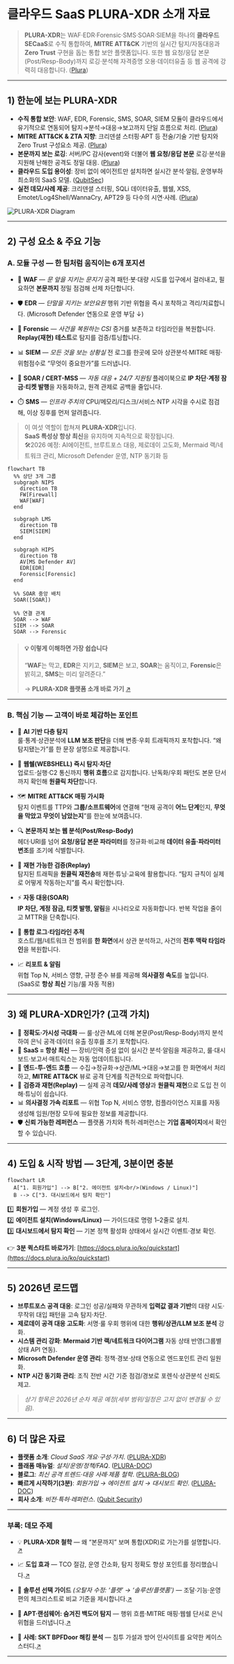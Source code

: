 # 클라우드 SaaS **PLURA-XDR** 소개 자료

> **PLURA-XDR**는 WAF·EDR·Forensic·SMS·SOAR·SIEM을 하나의 **클라우드 SECaaS**로 수직 통합하여, **MITRE ATT\&CK** 기반의 실시간 탐지/자동대응과 **Zero Trust** 구현을 돕는 통합 보안 플랫폼입니다. 또한 웹 요청/응답 본문(Post/Resp-Body)까지 로깅·분석해 자격증명 오용·데이터유출 등 웹 공격에 강력히 대응합니다. ([Plura][1])

---

## 1) 한눈에 보는 PLURA-XDR

* **수직 통합 보안**: WAF, EDR, Forensic, SMS, SOAR, SIEM 모듈이 클라우드에서 유기적으로 연동되어 탐지→분석→대응→보고까지 단일 흐름으로 처리. ([Plura][1])
* **MITRE ATT\&CK & ZTA 지향**: 크리덴셜 스터핑·APT 등 전술/기술 기반 탐지와 Zero Trust 구성요소 제공. ([Plura][1])
* **본문까지 보는 로깅**: 서버/PC 감사(event)와 더불어 **웹 요청/응답 본문** 로깅·분석을 지원해 난해한 공격도 정밀 대응. ([Plura][1])
* **클라우드 도입 용이성**: 장비 없이 에이전트만 설치하면 실시간 분석·알림, 운영부하 최소화의 SaaS 모델. ([QubitSec][2])
* **실전 데모/사례 제공**: 크리덴셜 스터핑, SQLi 데이터유출, 웹쉘, XSS, Emotet/Log4Shell/WannaCry, APT29 등 다수의 시연·사례. ([Plura][1])

![PLURA-XDR Diagram](https://xwaf.io/res/images/feature-1.png)

---

## 2) 구성 요소 & 주요 기능

### A. 모듈 구성 — 한 팀처럼 움직이는 6개 포지션

* 🧱 **WAF** — *문 앞을 지키는 문지기*
  공격 패턴·봇·대량 시도를 입구에서 걸러내고, 필요하면 **본문까지** 정밀 점검해 선제 차단합니다.

* 🛡️ **EDR** — *단말을 지키는 보안요원*
  행위 기반 위협을 즉시 포착하고 격리/치료합니다. (Microsoft Defender 연동으로 운영 부담 ↓)

* 🔎 **Forensic** — *사건을 복원하는 CSI*
  증거를 보존하고 타임라인을 복원합니다. **Replay(재현) 테스트**로 탐지를 검증/튜닝합니다.

* 📊 **SIEM** — *모든 것을 보는 상황실*
  전 로그를 한곳에 모아 상관분석·MITRE 매핑·위험점수로 “무엇이 중요한가”를 드러냅니다.

* 🤖 **SOAR / CERT-MSS** — *자동 대응 + 24/7 지원팀*
  플레이북으로 **IP 차단·계정 잠금·티켓 발행**을 자동화하고, 원격 관제로 공백을 줄입니다.

* ⏱️ **SMS** — *인프라 주치의*
  CPU/메모리/디스크/서비스·NTP 시각을 수시로 점검해, 이상 징후를 먼저 알려줍니다.

> 이 여섯 역할이 합쳐져 **PLURA-XDR**입니다.  
> **SaaS 특성상 항상 최신**을 유지하며 지속적으로 확장됩니다.  
> 🛠️2026 예정: AI에이전트, 브루트포스 대응, 제로데이 고도화, Mermaid 랙/네트워크 관리, Microsoft Defender 운영, NTP 동기화 등

```mermaid
flowchart TB
  %% 상단 3개 그룹
  subgraph NIPS
    direction TB
    FW[Firewall]
    WAF[WAF]
  end

  subgraph LMS
    direction TB
    SIEM[SIEM]
  end

  subgraph HIPS
    direction TB
    AV[MS Defender AV]
    EDR[EDR]
    Forensic[Forensic]
  end

  %% SOAR 중앙 배치
  SOAR([SOAR])

  %% 연결 관계
  SOAR --> WAF
  SIEM --> SOAR
  SOAR --> Forensic
```

> #### 💡 이렇게 이해하면 가장 쉽습니다
>
> “**WAF**는 막고, **EDR**은 지키고, **SIEM**은 보고, **SOAR**는 움직이고, **Forensic**은 밝히고, **SMS**는 미리 알려준다.”
>
> → **PLURA-XDR 플랫폼 소개 바로 가기** [↗️][4]

---

### B. 핵심 기능 — 고객이 바로 체감하는 포인트

* 🤖 **AI 기반 다층 탐지**  
  룰·통계·상관분석에 **LLM 보조 판단**을 더해 변종·우회 트래픽까지 포착합니다. “왜 탐지됐는가”를 한 문장 설명으로 제공합니다.

* 🐚 **웹쉘(WEBSHELL) 즉시 탐지·차단**  
  업로드·실행·C2 통신까지 **행위 흐름**으로 감지합니다. 난독화/우회 패턴도 본문 단서까지 확인해 **원클릭 차단**합니다.

* 🗺️ **MITRE ATT\&CK 매핑 가시화**  
  탐지 이벤트를 TTP와 **그룹/소프트웨어**에 연결해 “현재 공격이 **어느 단계**인지, **무엇을 막았고 무엇이 남았는지**”를 한눈에 보여줍니다.

* 🔍 **본문까지 보는 웹 분석(Post/Resp-Body)**  
  헤더·URI를 넘어 **요청/응답 본문 파라미터**를 정규화·비교해 **데이터 유출·파라미터 변조**를 조기에 식별합니다.

* 🎯 **재현 가능한 검증(Replay)**  
  탐지된 트래픽을 **원클릭 재전송**해 재현·튜닝·교육에 활용합니다. “탐지 규칙이 실제로 어떻게 작동하는지”를 즉시 확인합니다.

* ⚡ **자동 대응(SOAR)**  
  **IP 차단, 계정 잠금, 티켓 발행, 알림**을 시나리오로 자동화합니다. 반복 작업을 줄이고 MTTR을 단축합니다.

* 🧭 **통합 로그·타임라인 추적**  
  호스트/웹/네트워크 전 범위를 **한 화면**에서 상관 분석하고, 사건의 **전후 맥락 타임라인**을 복원합니다.

* 📈 **리포트 & 알림**  
  위협 Top N, 서비스 영향, 규정 준수 뷰를 제공해 **의사결정 속도**를 높입니다. (SaaS로 **항상 최신** 기능/룰 자동 적용)

---

## 3) 왜 PLURA-XDR인가? (고객 가치)

* 🤖 **정확도·가시성 극대화** — 룰·상관·ML에 더해 본문(Post/Resp-Body)까지 분석하여 은닉 공격·데이터 유출 징후를 조기 포착합니다.  
* 🚀 **SaaS = 항상 최신** — 장비/인력 증설 없이 실시간 분석·알림을 제공하고, 룰·대시보드·보고서·매트릭스는 자동 업데이트됩니다.  
* 🔗 **엔드-투-엔드 흐름** — 수집→정규화→상관/ML→대응→보고를 한 화면에서 처리하고, **MITRE ATT&CK** 뷰로 공격 단계를 직관적으로 파악합니다.  
* 🧪 **검증과 재현(Replay)** — 실제 공격 **데모/사례 영상**과 **원클릭 재현**으로 도입 전 이해·튜닝이 쉽습니다.  
* 📊 **의사결정 가속 리포트** — 위협 Top N, 서비스 영향, 컴플라이언스 지표를 자동 생성해 임원/현장 모두에 필요한 정보를 제공합니다.  
* 🛡️ **신뢰 가능한 레퍼런스** — 플랫폼 가치와 특허·레퍼런스는 **기업 홈페이지**에서 확인할 수 있습니다.  


---

## 4) 도입 & 시작 방법 — **3단계, 3분이면 충분**

```mermaid
flowchart LR
  A["1. 회원가입"] --> B["2. 에이전트 설치<br/>(Windows / Linux)"]
  B --> C["3. 대시보드에서 탐지 확인"]
```

1️⃣ **회원가입** — 계정 생성 후 로그인.  
2️⃣ **에이전트 설치(Windows/Linux)** — 가이드대로 명령 1–2줄로 설치.  
3️⃣ **대시보드에서 탐지 확인** — 기본 정책 활성화 상태에서 실시간 이벤트·경보 확인.  

👉 **3분 퀵스타트 바로가기**: [https://docs.plura.io/ko/quickstart](https://docs.plura.io/ko/quickstart)

---

## 5) 2026년 로드맵

* **브루트포스 공격 대응**: 로그인 성공/실패와 무관하게 **입력값 결과 기반**의 대량 시도·무작위 대입 패턴을 고속 탐지·차단.
* **제로데이 공격 대응 고도화**: 서명·룰 우회 행위에 대한 **행위/상관/LLM 보조 분석** 강화.
* **시스템 관리 강화**: **Mermaid 기반 랙/네트워크 다이어그램** 자동 상태 반영(그룹별 상태 API 연동).
* **Microsoft Defender 운영 관리**: 정책·경보·상태 연동으로 엔드포인트 관리 일원화.
* **NTP 시간 동기화 관리**: 조직 전반 시간 기준 점검/경보로 포렌식·상관분석 신뢰도 제고.

> *상기 항목은 2026년 순차 제공 예정(세부 범위/일정은 고지 없이 변경될 수 있음).*

---

## 6) 더 많은 자료

* **플랫폼 소개**: *Cloud SaaS 개요·구성·가치*. ([PLURA-XDR][1])
* **플래폼 매뉴얼**: *설치/운영/정책/FAQ*. ([PLURA-DOC][2])
* **블로그**: *최신 공격 트렌드·대응 사례·제품 철학*. ([PLURA-BLOG][3])
* **빠르게 시작하기(3분)**: *회원가입 → 에이전트 설치 → 대시보드 확인*. ([PLURA-DOC][4])
* **회사 소개**: *비전·특허·레퍼런스*. ([Qubit Security][5])

---

### 부록: 데모 주제

* 💡 **PLURA-XDR 철학** — 왜 “본문까지” 보며 통합(XDR)로 가는가를 설명합니다. [↗️](https://w.plura.io/index.html?doc=/philosophy/ko/README.md)

* 📈 **도입 효과** — TCO 절감, 운영 간소화, 탐지 정확도 향상 포인트를 정리했습니다.[↗️](https://w.plura.io/index.html?doc=/benefits/ko/xdr_custom_value-added_service.md)

* 🧭 **솔루션 선택 가이드** *(오탈자 수정: ‘플랫’ → ‘솔루션/플랫폼’)* — 조달·기능·운영 편의 체크리스트로 비교 기준을 제시합니다.[↗️](https://w.plura.io/index.html?doc=/benefits/ko/cybersecurity-solution-selection-guide.md)

* 🔎 **APT·랜섬웨어: 숨겨진 백도어 탐지** — 행위 흐름·MITRE 매핑·웹쉘 단서로 은닉 위협을 드러냅니다.[↗️](https://w.plura.io/index.html?doc=/benefits/ko/reveal-backdoor.md)

* 🧪 **사례: SKT BPFDoor 해킹 분석** — 침투 가설과 방어 인사이트를 요약한 케이스 스터디.[↗️](https://blog.plura.io/ko/column/skt-hacking-hypothesis/)

---

[1]: https://www.plura.io/ko/ "PLURA-XDR 플랫폼 소개"
[2]: https://docs.plura.io/ko/ "PLURA-XDR 플랫폼 사용자 매뉴얼"
[3]: https://blog.plura.io/ko/ "PLURA-BLOG"
[4]: https://docs.plura.io/ko/quickstart "PLURA-XDR 빠르게 시작하기"
[5]: https://www.qubitsec.com/service "[회사홈페이지] PLURA-XDR Cloud SaaS Cybersecurity Platform"
